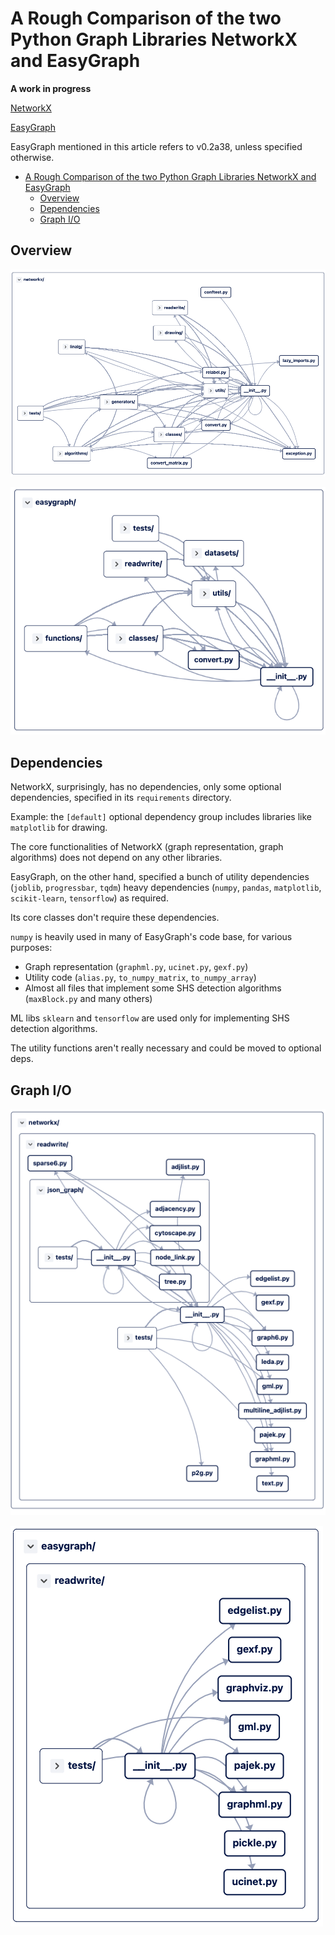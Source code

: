 # A Rough Comparison of the two Python Graph Libraries NetworkX and EasyGraph

**A work in progress**

[NetworkX](https://networkx.org)

[EasyGraph](https://github.com/easy-graph/Easy-Graph)

EasyGraph mentioned in this article refers to v0.2a38, unless specified otherwise.

- [A Rough Comparison of the two Python Graph Libraries NetworkX and EasyGraph](#a-rough-comparison-of-the-two-python-graph-libraries-networkx-and-easygraph)
  - [Overview](#overview)
  - [Dependencies](#dependencies)
  - [Graph I/O](#graph-io)

## Overview

![](./images/networkx-overview.png)

![](./images/Easy-Graph-overview.png)

## Dependencies

NetworkX, surprisingly, has no dependencies, only some optional dependencies, specified in its `requirements` directory.

Example: the `[default]` optional dependency group includes libraries like `matplotlib` for drawing.

The core functionalities of NetworkX (graph representation, graph algorithms) does not depend on any other libraries.

<!-- cSpell:disable -->
EasyGraph, on the other hand, specified a bunch of utility dependencies (`joblib`, `progressbar`, `tqdm`) heavy dependencies (`numpy`, `pandas`, `matplotlib`, `scikit-learn`, `tensorflow`) as required.

Its core classes don't require these dependencies.

`numpy` is heavily used in many of EasyGraph's code base, for various purposes:
- Graph representation (`graphml.py`, `ucinet.py`, `gexf.py`)
- Utility code (`alias.py`, `to_numpy_matrix`, `to_numpy_array`)
- Almost all files that implement some SHS detection algorithms (`maxBlock.py` and many others)

ML libs `sklearn` and `tensorflow` are used only for implementing SHS detection algorithms.

The utility functions aren't really necessary and could be moved to optional deps.


<!-- cSpell:enable -->

## Graph I/O

![](images/networkx-readwrite.png)

![](images/eg-readwrite.png)
